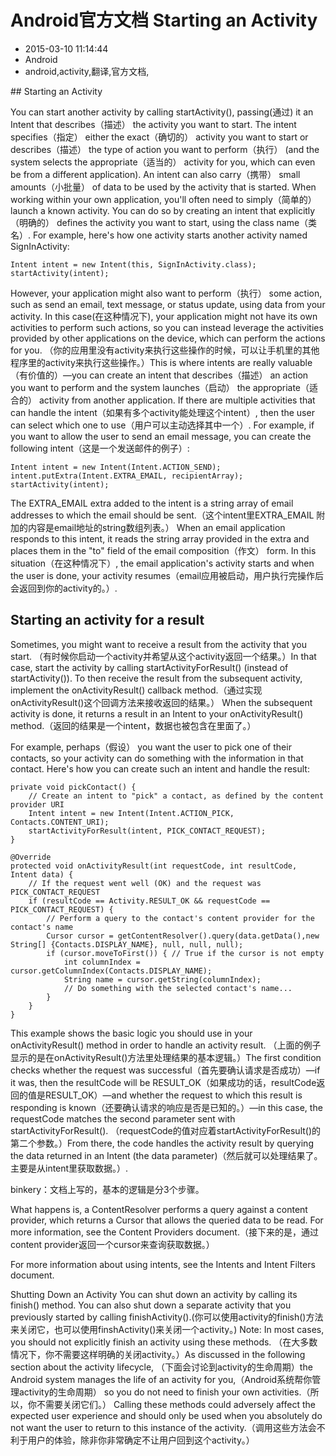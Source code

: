 # Android官方文档 Starting an Activity
- 2015-03-10 11:14:44
- Android
- android,activity,翻译,官方文档,

<!--markdown-->## Starting an Activity 

You can start another activity by calling startActivity(), passing(通过) it an Intent that describes（描述） the activity you want to start. The intent specifies（指定） either the exact（确切的） activity you want to start or describes（描述） the type of action you want to perform（执行） (and the system selects the appropriate（适当的） activity for you, which can even be from a different application). An intent can also carry（携带） small amounts（小批量） of data to be used by the activity that is started.
When working within your own application, you'll often need to simply（简单的） launch a known activity. You can do so by creating an intent that explicitly（明确的） defines the activity you want to start, using the class name（类名）. For example, here's how one activity starts another activity named SignInActivity:

    Intent intent = new Intent(this, SignInActivity.class);
    startActivity(intent);

However, your application might also want to perform（执行） some action, such as send an email, text message, or status update, using data from your activity. In this case(在这种情况下), your application might not have its own activities to perform such actions, so you can instead leverage the activities provided by other applications on the device, which can perform the actions for you. （你的应用里没有activity来执行这些操作的时候，可以让手机里的其他程序里的activity来执行这些操作。）This is where intents are really valuable（有价值的）—you can create an intent that describes（描述） an action you want to perform and the system launches（启动） the appropriate（适合的） activity from another application. If there are multiple activities that can handle the intent（如果有多个activity能处理这个intent）, then the user can select which one to use（用户可以主动选择其中一个）. For example, if you want to allow the user to send an email message, you can create the following intent（这是一个发送邮件的例子）:

    Intent intent = new Intent(Intent.ACTION_SEND);
    intent.putExtra(Intent.EXTRA_EMAIL, recipientArray);
    startActivity(intent);

The EXTRA_EMAIL extra added to the intent is a string array of email addresses to which the email should be sent.（这个intent里EXTRA_EMAIL 附加的内容是email地址的string数组列表。） When an email application responds to this intent, it reads the string array provided in the extra and places them in the "to" field of the email composition（作文） form. In this situation（在这种情况下）, the email application's activity starts and when the user is done, your activity resumes（email应用被启动，用户执行完操作后会返回到你的activity的。）.

 
## Starting an activity for a result

Sometimes, you might want to receive a result from the activity that you start. （有时候你启动一个activity并希望从这个activity返回一个结果。）In that case, start the activity by calling startActivityForResult() (instead of startActivity()). To then receive the result from the subsequent activity, implement the onActivityResult() callback method.（通过实现onActivityResult()这个回调方法来接收返回的结果。） When the subsequent activity is done, it returns a result in an Intent to your onActivityResult() method.（返回的结果是一个intent，数据也被包含在里面了。）

For example, perhaps（假设） you want the user to pick one of their contacts, so your activity can do something with the information in that contact. Here's how you can create such an intent and handle the result:

    private void pickContact() {
        // Create an intent to "pick" a contact, as defined by the content provider URI
        Intent intent = new Intent(Intent.ACTION_PICK, Contacts.CONTENT_URI);
        startActivityForResult(intent, PICK_CONTACT_REQUEST);
    }

    @Override
    protected void onActivityResult(int requestCode, int resultCode, Intent data) {
        // If the request went well (OK) and the request was PICK_CONTACT_REQUEST
        if (resultCode == Activity.RESULT_OK && requestCode == PICK_CONTACT_REQUEST) {
            // Perform a query to the contact's content provider for the contact's name
            Cursor cursor = getContentResolver().query(data.getData(),new String[] {Contacts.DISPLAY_NAME}, null, null, null);
            if (cursor.moveToFirst()) { // True if the cursor is not empty
                int columnIndex = cursor.getColumnIndex(Contacts.DISPLAY_NAME);
                String name = cursor.getString(columnIndex);
                // Do something with the selected contact's name...
            }
        }
    }

This example shows the basic logic you should use in your onActivityResult() method in order to handle an activity result. （上面的例子显示的是在onActivityResult()方法里处理结果的基本逻辑。）The first condition checks whether the request was successful（首先要确认请求是否成功）—if it was, then the resultCode will be RESULT_OK（如果成功的话，resultCode返回的值是RESULT_OK）—and whether the request to which this result is responding is known（还要确认请求的响应是否是已知的。）—in this case, the requestCode matches the second parameter sent with startActivityForResult(). （requestCode的值对应着startActivityForResult()的第二个参数。）From there, the code handles the activity result by querying the data returned in an Intent (the data parameter)（然后就可以处理结果了。主要是从intent里获取数据。）.

binkery：文档上写的，基本的逻辑是分3个步骤。

What happens is, a ContentResolver performs a query against a content provider, which returns a Cursor that allows the queried data to be read. For more information, see the Content Providers document.（接下来的是，通过content provider返回一个cursor来查询获取数据。）

For more information about using intents, see the Intents and Intent Filters document. 

Shutting Down an Activity You can shut down an activity by calling its finish() method. You can also shut down a separate activity that you previously started by calling finishActivity().(你可以使用activity的finish()方法来关闭它，也可以使用finshActivity()来关闭一个activity。)
Note: In most cases, you should not explicitly finish an activity using these methods. （在大多数情况下，你不需要这样明确的关闭activity。）As discussed in the following section about the activity lifecycle, （下面会讨论到activity的生命周期）the Android system manages the life of an activity for you,（Android系统帮你管理activity的生命周期） so you do not need to finish your own activities.（所以，你不需要关闭它们。） Calling these methods could adversely affect the expected user experience and should only be used when you absolutely do not want the user to return to this instance of the activity.（调用这些方法会不利于用户的体验，除非你非常确定不让用户回到这个activity。）
